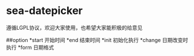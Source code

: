 # sea-datepicker
遵循LGPL协议，欢迎大家使用，也希望大家能积极的给意见

##option
*start
开始时间
*end
结束时间
*init
初始化执行
*change
日期改变时执行
*form
日期格式


